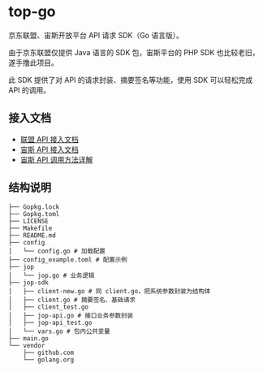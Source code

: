 # top-go

京东联盟、宙斯开放平台 API 请求 SDK（Go 语言版）。

由于京东联盟仅提供 Java 语言的 SDK 包，宙斯平台的 PHP SDK 也比较老旧，遂手撸此项目。

此 SDK 提供了对 API 的请求封装、摘要签名等功能，使用 SDK 可以轻松完成 API 的调用。

## 接入文档

* [联盟 API 接入文档](https://union.jd.com/helpcenter/13246-13247-46301)
* [宙斯 API 接入文档](https://union.jd.com/helpcenter/13246-13312-57749)
* [宙斯 API 调用方法详解](https://open.jd.com/home/home#/doc/common?listId=890)

## 结构说明

```
├── Gopkg.lock
├── Gopkg.toml
├── LICENSE
├── Makefile
├── README.md
├── config
│   └── config.go # 加载配置
├── config_example.toml # 配置示例
├── jop
│   └── jop.go # 业务逻辑
├── jop-sdk
│   ├── client-new.go # 同 client.go，把系统参数封装为结构体
│   ├── client.go # 摘要签名、基础请求
│   ├── client_test.go
│   ├── jop-api.go # 接口业务参数封装
│   ├── jop-api_test.go
│   └── vars.go # 包内公共变量
├── main.go
└── vendor
    ├── github.com
    └── golang.org
```
